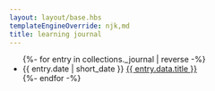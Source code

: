 ```yaml
---
layout: layout/base.hbs
templateEngineOverride: njk,md
title: learning journal
---
```

<ul class=" mx-6">
{%- for entry in collections._journal | reverse -%}
    <li>
        <span class="text-gray-600 text-xs">{{ entry.date | short_date }}</span>
        <a href="{{ entry.url }}" class="text-xl border-b border-gray-500 text-blue-600">{{ entry.data.title }}</a>
    </li>
{%- endfor -%}
</ul>
